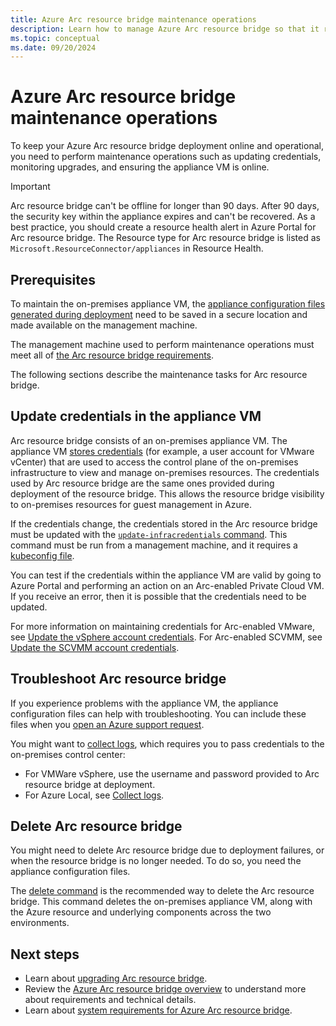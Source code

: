 ```yaml
---
title: Azure Arc resource bridge maintenance operations
description: Learn how to manage Azure Arc resource bridge so that it remains online and operational.
ms.topic: conceptual
ms.date: 09/20/2024
---
```


# Azure Arc resource bridge maintenance operations

To keep your Azure Arc resource bridge deployment online and operational, you need to perform maintenance operations such as updating credentials,  monitoring upgrades, and ensuring the appliance VM is online.

> [!IMPORTANT]
> Arc resource bridge can't be offline for longer than 90 days. After 90 days, the security key within the appliance expires and can't be recovered. As a best practice, you should create a resource health alert in Azure Portal for Arc resource bridge. The Resource type for Arc resource bridge is listed as `Microsoft.ResourceConnector/appliances` in Resource Health.

## Prerequisites

To maintain the on-premises appliance VM, the [appliance configuration files generated during deployment](deploy-cli.md#az-arcappliance-createconfig) need to be saved in a secure location and made available on the management machine.

The management machine used to perform maintenance operations must meet all of [the Arc resource bridge requirements](system-requirements.md).  

The following sections describe the maintenance tasks for Arc resource bridge.

## Update credentials in the appliance VM

Arc resource bridge consists of an on-premises appliance VM. The appliance VM [stores credentials](system-requirements.md#user-account-and-credentials) (for example, a user account for VMware vCenter) that are used to access the control plane of the on-premises infrastructure to view and manage on-premises resources. The credentials used by Arc resource bridge are the same ones provided during deployment of the resource bridge. This allows the resource bridge visibility to on-premises resources for guest management in Azure.

If the credentials change, the credentials stored in the Arc resource bridge must be updated with the [`update-infracredentials` command](/cli/azure/arcappliance/update-infracredentials). This command must be run from a management machine, and it requires a [kubeconfig file](system-requirements.md#kubeconfig). 

You can test if the credentials within the appliance VM are valid by going to Azure Portal and performing an action on an Arc-enabled Private Cloud VM. If you receive an error, then it is possible that the credentials need to be updated.

For more information on maintaining credentials for Arc-enabled VMware, see [Update the vSphere account credentials](../vmware-vsphere/administer-arc-vmware.md#updating-the-vsphere-account-credentials-using-a-new-password-or-a-new-vsphere-account-after-onboarding). For Arc-enabled SCVMM, see [Update the SCVMM account credentials](../system-center-virtual-machine-manager/administer-arc-scvmm.md).

## Troubleshoot Arc resource bridge

If you experience problems with the appliance VM, the appliance configuration files can help with troubleshooting. You can include these files when you [open an Azure support request](../../azure-portal/supportability/how-to-create-azure-support-request.md).

You might want to [collect logs](/cli/azure/arcappliance/logs#az-arcappliance-logs-vmware), which requires you to pass credentials to the on-premises control center:

- For VMWare vSphere, use the username and password provided to Arc resource bridge at deployment.
- For Azure Local, see [Collect logs](/azure/azure-local/manage/collect-logs).

## Delete Arc resource bridge

You might need to delete Arc resource bridge due to deployment failures, or when the resource bridge is no longer needed. To do so, you need the appliance configuration files.

The [delete command](deploy-cli.md#az-arcappliance-delete) is the recommended way to delete the Arc resource bridge. This command deletes the on-premises appliance VM, along with the Azure resource and underlying components across the two environments.

## Next steps

- Learn about [upgrading Arc resource bridge](upgrade.md).
- Review the [Azure Arc resource bridge overview](overview.md) to understand more about requirements and technical details.
- Learn about [system requirements for Azure Arc resource bridge](system-requirements.md).
